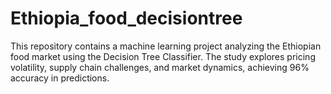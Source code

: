 # Ethiopia_food_decisiontree
This repository contains a machine learning project analyzing the Ethiopian food market using the Decision Tree Classifier. The study explores pricing volatility, supply chain challenges, and market dynamics, achieving 96% accuracy in predictions.

